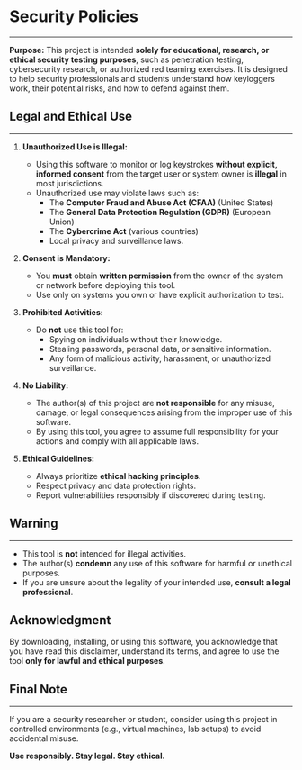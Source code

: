 
# Security Policies
***

**Purpose:**
This project is intended **solely for educational, research, or ethical security testing purposes**, such as penetration testing, cybersecurity research, or authorized red teaming exercises. It is designed to help security professionals and students understand how keyloggers work, their potential risks, and how to defend against them.


## **Legal and Ethical Use**
***
1. **Unauthorized Use is Illegal:**
   - Using this software to monitor or log keystrokes **without explicit, informed consent** from the target user or system owner is **illegal** in most jurisdictions.
   - Unauthorized use may violate laws such as:
     - The **Computer Fraud and Abuse Act (CFAA)** (United States)
     - The **General Data Protection Regulation (GDPR)** (European Union)
     - The **Cybercrime Act** (various countries)
     - Local privacy and surveillance laws.

2. **Consent is Mandatory:**
   - You **must** obtain **written permission** from the owner of the system or network before deploying this tool.
   - Use only on systems you own or have explicit authorization to test.

3. **Prohibited Activities:**
   - Do **not** use this tool for:
     - Spying on individuals without their knowledge.
     - Stealing passwords, personal data, or sensitive information.
     - Any form of malicious activity, harassment, or unauthorized surveillance.

4. **No Liability:**
   - The author(s) of this project are **not responsible** for any misuse, damage, or legal consequences arising from the improper use of this software.
   - By using this tool, you agree to assume full responsibility for your actions and comply with all applicable laws.

5. **Ethical Guidelines:**
   - Always prioritize **ethical hacking principles**.
   - Respect privacy and data protection rights.
   - Report vulnerabilities responsibly if discovered during testing.

## **Warning**
***
- This tool is **not** intended for illegal activities.
- The author(s) **condemn** any use of this software for harmful or unethical purposes.
- If you are unsure about the legality of your intended use, **consult a legal professional**.

## **Acknowledgment**
By downloading, installing, or using this software, you acknowledge that you have read this disclaimer, understand its terms, and agree to use the tool **only for lawful and ethical purposes**.


## **Final Note**
***
If you are a security researcher or student, consider using this project in controlled environments (e.g., virtual machines, lab setups) to avoid accidental misuse.

**Use responsibly. Stay legal. Stay ethical.**